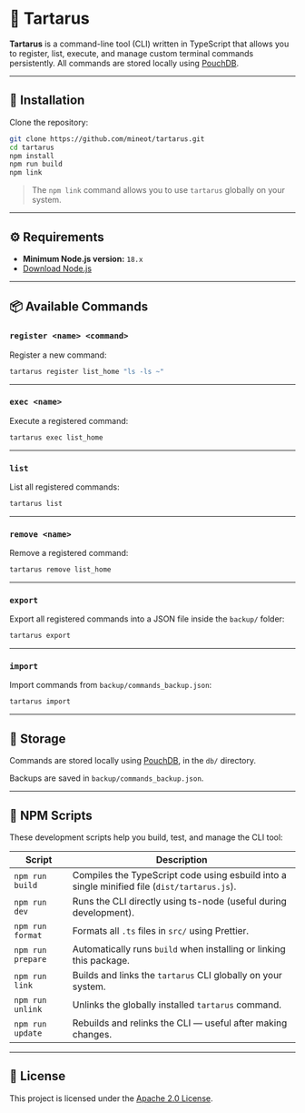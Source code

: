 # 🧠 Tartarus

**Tartarus** is a command-line tool (CLI) written in TypeScript that allows you to register, list, execute, and manage custom terminal commands persistently. All commands are stored locally using [PouchDB](https://pouchdb.com/).

---

## 🚀 Installation

Clone the repository:

```bash
git clone https://github.com/mineot/tartarus.git
cd tartarus
npm install
npm run build
npm link
```

> The `npm link` command allows you to use `tartarus` globally on your system.

---

## ⚙️ Requirements

- **Minimum Node.js version:** `18.x`
- [Download Node.js](https://nodejs.org/en/download)

---

## 📦 Available Commands

### `register <name> <command>`

Register a new command:

```bash
tartarus register list_home "ls -ls ~"
```

---

### `exec <name>`

Execute a registered command:

```bash
tartarus exec list_home
```

---

### `list`

List all registered commands:

```bash
tartarus list
```

---

### `remove <name>`

Remove a registered command:

```bash
tartarus remove list_home
```

---

### `export`

Export all registered commands into a JSON file inside the `backup/` folder:

```bash
tartarus export
```

---

### `import`

Import commands from `backup/commands_backup.json`:

```bash
tartarus import
```

---

## 💾 Storage

Commands are stored locally using [PouchDB](https://pouchdb.com/), in the `db/` directory.

Backups are saved in `backup/commands_backup.json`.

---

## 📜 NPM Scripts

These development scripts help you build, test, and manage the CLI tool:

| Script            | Description                                                                                  |
| ----------------- | -------------------------------------------------------------------------------------------- |
| `npm run build`   | Compiles the TypeScript code using esbuild into a single minified file (`dist/tartarus.js`). |
| `npm run dev`     | Runs the CLI directly using ts-node (useful during development).                             |
| `npm run format`  | Formats all `.ts` files in `src/` using Prettier.                                            |
| `npm run prepare` | Automatically runs `build` when installing or linking this package.                          |
| `npm run link`    | Builds and links the `tartarus` CLI globally on your system.                                 |
| `npm run unlink`  | Unlinks the globally installed `tartarus` command.                                           |
| `npm run update`  | Rebuilds and relinks the CLI — useful after making changes.                                  |

---

## 📄 License

This project is licensed under the [Apache 2.0 License](LICENSE).
